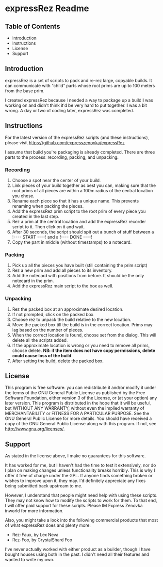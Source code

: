 # expressRez Readme

## Table of Contents

* Introduction
* Instructions
* License
* Support

## Introduction

expressRez is a set of scripts to pack and re-rez large, copyable builds. It can communicate with "child" parts whose root prims are up to 100 meters from the base prim.

I created expressRez because I needed a way to package up a build I was working on and didn't think it'd be very hard to put together. I was a bit wrong. A day or two of coding later, expressRez was completed.

## Instructions

For the latest version of the expressRez scripts (and these instructions), please visit https://github.com/expresszenovka/expressRez

I assume that build you're packaging is already completed. There are three parts to the process: recording, packing, and unpacking.

### Recording

1. Choose a spot near the center of your build.
2. Link pieces of your build together as best you can, making sure that the root prims of all pieces are within a 100m radius of the central location you chose.
3. Rename each piece so that it has a unique name. This prevents renaming when packing the pieces.
4. Add the expressRez prim script to the root prim of every piece you created in the last step.
5. Rez a prim at the central location and add the expressRez recorder script to it. Then click on it and wait.
6. After 30 seconds, the script should spit out a bunch of stuff between a !---- START ----! and a !---- DONE ----!
7. Copy the part in middle (without timestamps) to a notecard.

### Packing
1. Pick up all the pieces you have built (still containing the prim script)
2. Rez a new prim and add all pieces to its inventory.
3. Add the notecard with positions from before. It should be the only notecard in the prim.
4. Add the expressRez main script to the box as well.

### Unpacking
1. Rez the packed box at an approximate desired location.
2. If not prompted, click on the packed box.
3. Choose rez to unpack the build relative to the new location.
4. Move the packed box till the build is in the correct location. Prims may lag based on the number of pieces.
5. When the correct location is found, choose set from the dialog. This will delete all the scripts added.
6. If the approximate location is wrong or you need to remove all prims, choose delete. **NB: if the item does not have copy permissions, delete could cause loss of the build**
7. After setting the build, delete the packed box.

## License
This program is free software: you can redistribute it and/or modify it under the terms of the GNU General Public License as published by the Free Software Foundation, either version 3 of the License, or (at your option) any later version.
This program is distributed in the hope that it will be useful, but WITHOUT ANY WARRANTY; without even the implied warranty of MERCHANTABILITY or FITNESS FOR A PARTICULAR PURPOSE.  See the GNU General Public License for more details.
You should have received a copy of the GNU General Public License along with this program.  If not, see <http://www.gnu.org/licenses/>.

## Support

As stated in the license above, I make no guarantees for this software.

It has worked for me, but I haven't had the time to test it extensively, nor do I plan on making changes unless functionality breaks horribly. This is why I offer it free of charge under the GPL. If anyone finds something broken or wishes to improve upon it, they may. I'd definitely appreciate any fixes being submitted back upstream to me.

However, I understand that people might need help with using these scripts. They may not know how to modify the scripts to work for them. To that end, I will offer paid support for these scripts. Please IM Express Zenovka inworld for more information.

Also, you might take a look into the following commercial products that most of what expressRez does and plenty more:
* Rez-Faux, by Lex Neva
* Rez-Foo, by CrystalShard Foo

I've never actually worked with either product as a builder, though I have bought houses using both in the past. I didn't need all their features and wanted to write my own.